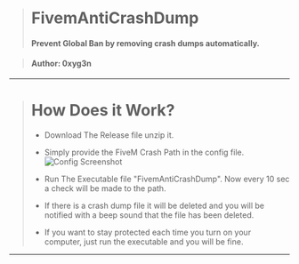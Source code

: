 > # FivemAntiCrashDump
> #### Prevent Global Ban by removing crash dumps automatically.

> #### Author: 0xyg3n
----------------------

> # How Does it Work?
> * Download The Release file unzip it.
> * Simply provide the FiveM Crash Path in the config file.
> ![Config Screenshot](https://i.imgur.com/kSFwSVD.png)
>
> * Run The Executable file "FivemAntiCrashDump".
> Now every 10 sec a check will be made to the path. 
>
> * If there is a crash dump file it will be deleted and you will be notified with a beep sound that the file has been deleted.
> * If you want to stay protected each time you turn on your computer, just run the executable and you will be fine.
----------------------

